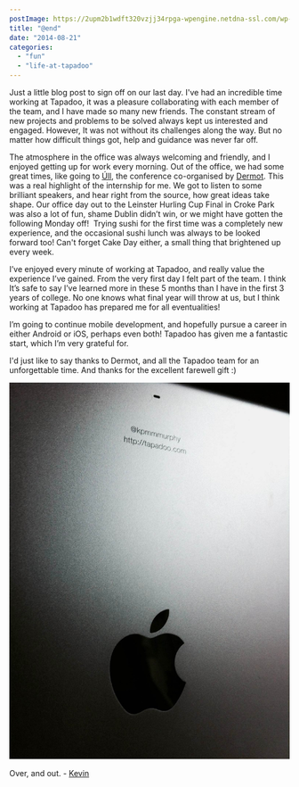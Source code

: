 ```yaml
---
postImage: https://2upm2b1wdft320vzjj34rpga-wpengine.netdna-ssl.com/wp-content/uploads/2014/08/IMG_0042.jpg.webp
title: "@end"
date: "2014-08-21"
categories: 
  - "fun"
  - "life-at-tapadoo"
---
```


Just a little blog post to sign off on our last day. I've had an incredible time working at Tapadoo, it was a pleasure collaborating with each member of the team, and I have made so many new friends. The constant stream of new projects and problems to be solved always kept us interested and engaged. However, It was not without its challenges along the way. But no matter how difficult things got, help and guidance was never far off.

The atmosphere in the office was always welcoming and friendly, and I enjoyed getting up for work every morning. Out of the office, we had some great times, like going to [Úll](http://2015.ull.ie/), the conference co-organised by [Dermot](https://twitter.com/dermdaly). This was a real highlight of the internship for me. We got to listen to some brilliant speakers, and hear right from the source, how great ideas take shape. Our office day out to the Leinster Hurling Cup Final in Croke Park was also a lot of fun, shame Dublin didn’t win, or we might have gotten the following Monday off!  Trying sushi for the first time was a completely new experience, and the occasional sushi lunch was always to be looked forward too! Can't forget Cake Day either, a small thing that brightened up every week.

I’ve enjoyed every minute of working at Tapadoo, and really value the experience I’ve gained. From the very first day I felt part of the team. I think It’s safe to say I’ve learned more in these 5 months than I have in the first 3 years of college. No one knows what final year will throw at us, but I think working at Tapadoo has prepared me for all eventualities!

I’m going to continue mobile development, and hopefully pursue a career in either Android or iOS, perhaps even both! Tapadoo has given me a fantastic start, which I’m very grateful for.

I'd just like to say thanks to Dermot, and all the Tapadoo team for an unforgettable time. And thanks for the excellent farewell gift :)

[![IMG_0113](images/IMG_0113-765x1024.jpg)](https://tapadoo.wpengine.com/wp-content/uploads/2014/08/IMG_0113.jpg)

Over, and out. - [Kevin](https://twitter.com/kpmmmurphy)
